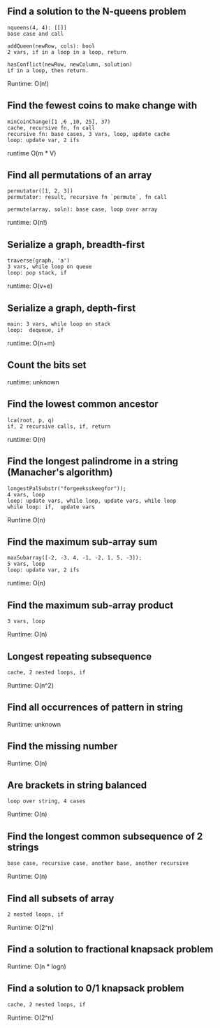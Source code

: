 ## Find a solution to the N-queens problem
    nqueens(4, 4): [[]]
    base case and call
    
    addQueen(newRow, cols): bool
    2 vars, if in a loop in a loop, return
    
    hasConflict(newRow, newColumn, solution)
    if in a loop, then return.
Runtime: O(n!)

## Find the fewest coins to make change with
    minCoinChange([1 ,6 ,10, 25], 37)
    cache, recursive fn, fn call
    recursive fn: base cases, 3 vars, loop, update cache
    loop: update var, 2 ifs
runtime O(m * V)


## Find all permutations of an array
    permutator([1, 2, 3])
    permutator: result, recursive fn `permute`, fn call
    
    permute(array, soln): base case, loop over array
runtime: O(n!)

## Serialize a graph, breadth-first
    traverse(graph, 'a')
    3 vars, while loop on queue
    loop: pop stack, if
runtime: O(v+e)

## Serialize a graph, depth-first
    main: 3 vars, while loop on stack
    loop:  dequeue, if
runtime: O(n+m)

## Count the bits set
runtime: unknown

## Find the lowest common ancestor
    lca(root, p, q)
    if, 2 recursive calls, if, return
runtime: O(n)

## Find the longest palindrome in a string (Manacher's algorithm)
    longestPalSubstr("forgeeksskeegfor"));
    4 vars, loop
    loop: update vars, while loop, update vars, while loop
    while loop: if,  update vars
Runtime O(n)

## Find the maximum sub-array sum
    maxSubarray([-2, -3, 4, -1, -2, 1, 5, -3]);
    5 vars, loop
    loop: update var, 2 ifs
runtime: O(n)

## Find the maximum sub-array product
    3 vars, loop
Runtime: O(n)

## Longest repeating subsequence
    cache, 2 nested loops, if
Runtime: O(n^2)

## Find all occurrences of pattern in string
Runtime: unknown

## Find the missing number
Runtime: O(n)

## Are brackets in string balanced
    loop over string, 4 cases
Runtime: O(n)

## Find the longest common subsequence of 2 strings
    base case, recursive case, another base, another recursive
Runtime: O(n)

## Find all subsets of array
    2 nested loops, if
Runtime: O(2^n)

## Find a solution to fractional knapsack problem
Runtime: O(n * logn)

## Find a solution to 0/1 knapsack problem
    cache, 2 nested loops, if
Runtime: O(2^n)